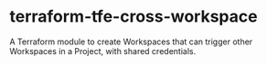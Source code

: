 # terraform-tfe-cross-workspace
A Terraform module to create Workspaces that can trigger other Workspaces in a Project, with shared credentials.
